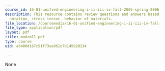 ```yaml
---
course_id: 16-01-unified-engineering-i-ii-iii-iv-fall-2005-spring-2006
description: This resource contains review questions and answers based on Einstein
  notation, stress tensor, behavior of materials.
file_location: /coursemedia/16-01-unified-engineering-i-ii-iii-iv-fall-2005-spring-2006/a8400d187c51f73aa961c7b145028134_mudzm11.pdf
file_type: application/pdf
layout: pdf
title: mudzm11.pdf
type: course
uid: a8400d187c51f73aa961c7b145028134

---
```

None
